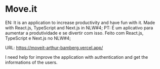 # Move.it
 EN: It is an application to increase productivity and have fun with it. Made with React.js, TypeScript and Next.js in NLW#4;
 PT: É um aplicativo para aumentar a produtividade e se divertir com isso. Feito com React.js, TypeScript e Next.js no NLW#4;

 URL: https://moveit-arthur-bamberg.vercel.app/

 I need help for improve the application with authentication and get the informations of the users.
